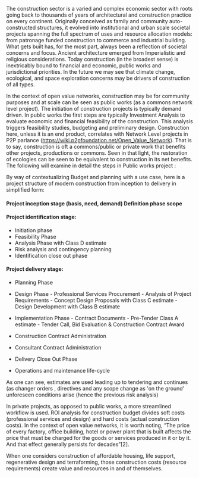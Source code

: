 
The construction sector is a varied and complex economic sector with roots going back to thousands of years of architectural and construction practice on every continent. Originally conceived as family and community auto-constructed structures, it evolved into institutional and urban scale societal projects spanning the full spectrum of uses and resource allocation models: from patronage funded construction to commerce and industrial building. What gets built has, for the most part, always been a reflection of societal concerns and focus. Ancient architecture emerged from Imperialistic and religious considerations. Today construction (in the broadest sense) is inextricably bound to financial and economic, public works and jurisdictional priorities. In the future we may see that climate change, ecological, and space exploration concerns may be drivers of construction of all types.

In the context of open value networks, construction may be for community purposes and at scale can be seen as public works (as a commons network level project). The initiation of construction projects is typically demand driven. In public works the first steps are typically Investment Analysis to evaluate economic and financial feasibility of the construction. This analysis triggers feasibility studies, budgeting and preliminary design. Construction here, unless it is an end product, correlates with Network Level projects in P2P parlance (https://wiki.p2pfoundation.net/Open_Value_Network). That is to say, construction is oft a commons/public or private work that benefits other projects, productions or commons. Seen in that light, the restoration of ecologies can be seen to be equivalent to construction in its net benefits. The following will examine in detail the steps in Public works project :

By way of contextualizing Budget and planning with a use case, here is a project structure of modern construction from inception to delivery in simplified form:

#### Project inception stage (basis, need, demand) Definition phase scope

#### Project identification stage:

 - Initiation phase
 - Feasibility Phase
 - Analysis Phase with Class D estimate
 - Risk analysis and contingency planning
 - Identification close out phase

#### Project delivery stage:

 - Planning Phase
 - Design Phase
          - Professional Services Procurement
           - Analysis of Project Requirements
           - Concept Design Proposals with Class C estimate
           - Design Development with Class B estimate

 - Implementation Phase
           - Contract Documents
           - Pre-Tender Class A estimate
           - Tender Call, Bid Evaluation & Construction Contract Award

 - Construction Contract Administration
 - Consultant Contract Administration
 - Delivery Close Out Phase
 - Operations and maintenance life-cycle
 
 
 As one can see, estimates are used leading up to tendering and continues (as changer orders , directives and any scope change as 'on the ground' unforeseen conditions arise (hence the previous risk analysis)

In private projects, as opposed to public works, a more streamlined workflow is used. ROI analysis for construction budget divides soft costs (professional services and design) and hard costs (actual construction costs). In the context of open value networks, it is worth noting, “The price of every factory, office building, hotel or power plant that is built affects the price that must be charged for the goods or services produced in it or by it. And that effect generally persists for decades”[2].

When one considers construction of affordable housing, life support, regenerative design and terraforming, those construction costs (resource requirements) create value and resources in and of themselves.
